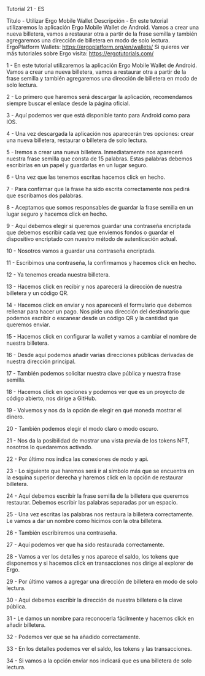 Tutorial 21 - ES

Título - Utilizar Ergo Mobile Wallet
Descripción - En este tutorial utilizaremos la aplicación Ergo Mobile Wallet de Android. Vamos a crear una nueva billetera, vamos a restaurar otra a partir de la frase semilla y también agregaremos una dirección de billetera en modo de solo lectura.
ErgoPlatform Wallets: https://ergoplatform.org/en/wallets/
Si quieres ver más tutoriales sobre Ergo visita: https://ergotutorials.com/

1 - En este tutorial utilizaremos la aplicación Ergo Mobile Wallet de Android. Vamos a crear una nueva billetera, vamos a restaurar otra a partir de la frase semilla y también agregaremos una dirección de billetera en modo de solo lectura.

2 - Lo primero que haremos será descargar la aplicación, recomendamos siempre buscar el enlace desde la página oficial. 

3 - Aquí podemos ver que está disponible tanto para Android como para IOS.

4 - Una vez descargada la aplicación nos aparecerán tres opciones: crear una nueva billetera, restaurar o billetera de solo lectura.

5 - Iremos a crear una nueva billetera. Inmediatamente nos aparecerá nuestra frase semilla que consta de 15 palabras. Estas palabras debemos escribirlas en un papel y guardarlas en un lugar seguro. 

6 - Una vez que las tenemos escritas hacemos click en hecho.

7 - Para confirmar que la frase ha sido escrita correctamente nos pedirá que escribamos dos palabras. 

8 - Aceptamos que somos responsables de guardar la frase semilla en un lugar seguro y hacemos click en hecho. 

9 - Aquí debemos elegir si queremos guardar una contraseña encriptada que debemos escribir cada vez que enviemos fondos o guardar el dispositivo encriptado con nuestro método de autenticación actual.

10 - Nosotros vamos a guardar una contraseña encriptada.

11 - Escribimos una contraseña, la confirmamos y hacemos click en hecho.

12 - Ya tenemos creada nuestra billetera.

13 - Hacemos click en recibir y nos aparecerá la dirección de nuestra billetera y un código QR.

14 - Hacemos click en enviar y nos aparecerá el formulario que debemos rellenar para hacer un pago. Nos pide una dirección del destinatario que podemos escribir o escanear desde un código QR y la cantidad que queremos enviar.

15 - Hacemos click en configurar la wallet y vamos a cambiar el nombre de nuestra billetera.

16 - Desde aquí podemos añadir varias direcciones públicas derivadas de nuestra dirección principal.

17 - También podemos solicitar nuestra clave pública y nuestra frase semilla.

18 - Hacemos click en opciones y podemos ver que es un proyecto de código abierto, nos dirige a GitHub.

19 - Volvemos y nos da la opción de elegir en qué moneda mostrar el dinero.

20 - También podemos elegir el modo claro o modo oscuro.

21 - Nos da la posibilidad de mostrar una vista previa de los tokens NFT, nosotros lo quedaremos activado.

22 - Por último nos indica las conexiones de nodo y api. 

23 - Lo siguiente que haremos será ir al símbolo más que se encuentra en la esquina superior derecha y haremos click en la opción de restaurar billetera.

24 - Aquí debemos escribir la frase semilla de la billetera que queremos restaurar. Debemos escribir las palabras separadas por un espacio.

25 - Una vez escritas las palabras nos restaura la billetera correctamente. Le vamos a dar un nombre como hicimos con la otra billetera.

26 - También escribiremos una contraseña.

27 - Aquí podemos ver que ha sido restaurada correctamente. 

28 - Vamos a ver los detalles y nos aparece el saldo, los tokens que disponemos y si hacemos click en transacciones nos dirige al explorer de Ergo.

29 - Por último vamos a agregar una dirección de billetera en modo de solo lectura.

30 - Aquí debemos escribir la dirección de nuestra billetera o la clave pública.

31 - Le damos un nombre para reconocerla fácilmente y hacemos click en añadir billetera.

32 - Podemos ver que se ha añadido correctamente.

33 - En los detalles podemos ver el saldo, los tokens y las transacciones. 

34 - Si vamos a la opción enviar nos indicará que es una billetera de solo lectura.






